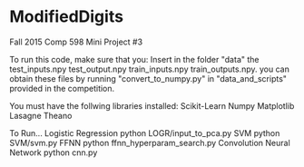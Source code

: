 # ModifiedDigits
Fall 2015 Comp 598 Mini Project #3

To run this code, make sure that you: Insert in the folder "data" the test_inputs.npy test_output.npy train_inputs.npy train_outputs.npy.
you can obtain these files by running "convert_to_numpy.py" in "data_and_scripts" provided in the competition.

You must have the follwing libraries installed:
Scikit-Learn
Numpy
Matplotlib
Lasagne 
Theano 

To Run...
Logistic Regression
  python LOGR/input_to_pca.py
SVM
  python SVM/svm.py
FFNN
  python ffnn_hyperparam_search.py
Convolution Neural Network
  python cnn.py
